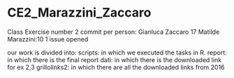 # CE2_Marazzini_Zaccaro
Class Exercise number 2
commit per person: Gianluca Zaccaro 17
Matilde Marazzini:10
1 issue opened

our work is divided into:
scripts: in which we executed the tasks in R.
report: in which there is the final report
dati: in which there is the downloaded link for ex 2,3
grillolinks2: in which there are all the downloaded links from 2016
